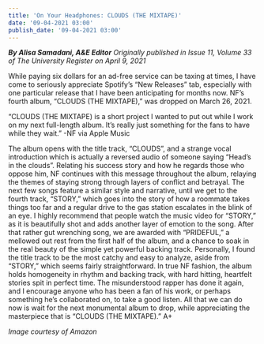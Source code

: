 ```yaml
---
title: 'On Your Headphones: CLOUDS (THE MIXTAPE)'
date: '09-04-2021 03:00'
publish_date: '09-04-2021 03:00'
---
```


_**By Alisa Samadani, A&E Editor** Originally published in Issue 11, Volume 33 of The University Register on April 9, 2021_

While paying six dollars for an ad-free service can be taxing at times, I have come to seriously appreciate Spotify’s “New Releases” tab, especially with one particular release that I have been anticipating for months now. 
NF’s fourth album, “CLOUDS (THE MIXTAPE),” was dropped on March 26, 2021. 

“CLOUDS (THE MIXTAPE) is a short project I wanted to put out while I work on my next full-length album. It’s really just something for the fans to have while they wait.” -NF via Apple Music

The album opens with the title track, “CLOUDS”, and a strange vocal introduction which is actually a reversed audio of someone saying “Head’s in the clouds”. Relating his success story and how he regards those who oppose him, NF continues with this message throughout the album, relaying the themes of staying strong through layers of conflict and betrayal. 
The next few songs feature a similar style and narrative, until we get to the fourth track, “STORY,” which goes into the story of how a roommate takes things too far and a regular drive to the gas station escalates in the blink of an eye. I highly recommend that people watch the music video for “STORY,” as it is beautifully shot and adds another layer of emotion to the song.
After that rather gut wrenching song, we are awarded with “PRIDEFUL,” a mellowed out rest from the first half of the album, and a chance to soak in the real beauty of the simple yet powerful backing track.
Personally, I found the title track to be the most catchy and easy to analyze, aside from “STORY,” which seems fairly straightforward.
In true NF fashion, the album holds homogeneity in rhythm and backing track, with hard hitting, heartfelt stories spit in perfect time. The misunderstood rapper has done it again, and I encourage anyone who has been a fan of his work, or perhaps something he’s collaborated on, to take a good listen. All that we can do now is wait for the next monumental album to drop, while appreciating the masterpiece that is “CLOUDS (THE MIXTAPE).” A+

_Image courtesy of Amazon_


